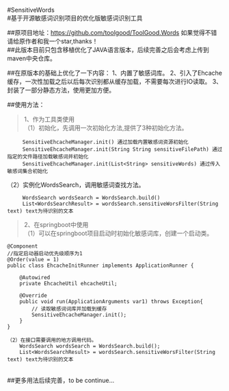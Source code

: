 #SensitiveWords<br>
#基于开源敏感词识别项目的优化版敏感词识别工具<br>

##原项目地址：https://github.com/toolgood/ToolGood.Words  如果觉得不错请给原作者和我一个star,thanks！<br>
##此版本目前只包含移植优化了JAVA语言版本，后续完善之后会考虑上传到maven中央仓库。<br>

##在原版本的基础上优化了一下内容：
     1、内置了敏感词库。
     2、引入了Ehcache缓存，一次性加载之后以后每次识别都从缓存加载，不需要每次进行IO读取。
     3、封装了一部分静态方法，使用更加方便。

##使用方法：
>1、作为工具类使用<br>
（1）初始化，先调用一次初始化方法,提供了3种初始化方法。
```
     SensitiveEhcacheManager.init() 通过加载内置敏感词资源初始化
     SensitiveEhcacheManager.init(String String sensitiveFilePath) 通过指定的文件路径加载敏感词并初始化
     SensitiveEhcacheManager.init(List<String> sensitiveWords) 通过传入敏感词集合初始化
``` 

（2）实例化WordsSearch，调用敏感词查找方法。
```
     WordsSearch wordsSearch = WordsSearch.build()
     List<WordsSearchResult> = wordsSearch.sensitiveWorsFilter(String text) text为待识别的文本
```

>2、在springboot中使用<br>
（1）可以在springboot项目启动时初始化敏感词库，创建一个启动类。

```
@Component
//指定启动器启动优先级顺序为1
@Order(value = 1)
public class EhcacheInitRunner implements ApplicationRunner {

    @Autowired
    private EhcacheUtil ehcacheUtil;

    @Override
    public void run(ApplicationArguments var1) throws Exception{
        // 读取敏感词词库并加载到缓存
        SensitiveEhcacheManager.init();
    }
}

（2）在接口需要调用的地方调用代码。
    WordsSearch wordsSearch = WordsSearch.build();
    List<WordsSearchResult> = wordsSearch.sensitiveWorsFilter(String text) text为待识别的文本
 ```
<br> 
##更多用法后续完善，to be continue...
